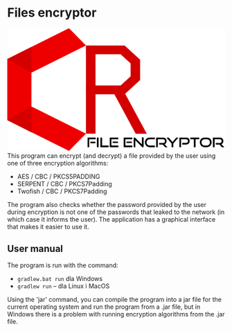 # Files encryptor
![Logo](https://raw.githubusercontent.com/Haseoo/Files-Encryptor/master/logo.png?token=AI2P2C4QEH5IFYVCC4BIEJ25A6DF4)
This program can encrypt (and decrypt) a file provided by the user using one of three encryption algorithms:
 - AES / CBC / PKCS5PADDING
 - SERPENT / CBC / PKCS7Padding
 - Twofish / CBC / PKCS7Padding
 
The program also checks whether the password provided by the user during encryption is not one of the passwords that leaked to the network (in which case it informs the user). The application has a graphical interface that makes it easier to use it.

## User manual

The program is run with the command:
-   `gradlew.bat run` dla Windows
-   `gradlew run` – dla Linux i MacOS
    
Using the 'jar' command, you can compile the program into a jar file for the current operating system and run the program from a .jar file, but in Windows there is a problem with running encryption algorithms from the .jar file.
